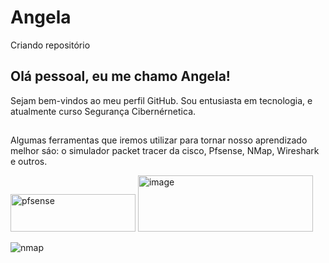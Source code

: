 # Angela
Criando repositório
## Olá pessoal, eu  me chamo Angela!
Sejam bem-vindos ao meu perfil GitHub.
Sou entusiasta em tecnologia, e atualmente curso Segurança Cibernérnetica.

##
Algumas ferramentas que iremos  utilizar para tornar nosso aprendizado melhor sáo: o simulador packet tracer da cisco, Pfsense, NMap, Wireshark e outros.

<img width="200" height="60" alt="pfsense" src="https://github.com/user-attachments/assets/70496762-fe77-49a0-8a96-1cfc2d2bcfc6" />


<img width="280" height="90" alt="image" src="https://github.com/user-attachments/assets/67c25c88-b44f-45c6-8aa9-4e1d4275a299" />

![nmap](https://github.com/user-attachments/assets/cd7d814b-01a8-4572-bcef-30ffeb951f72)

